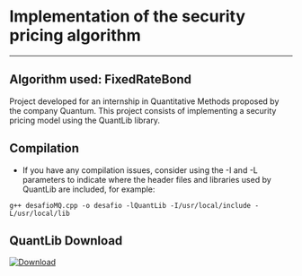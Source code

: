 # Implementation of the security pricing algorithm
---
## Algorithm used: FixedRateBond

Project developed for an internship in Quantitative Methods proposed by the company Quantum. This project consists of implementing a security pricing model using the QuantLib library.

## Compilation

 - If you have any compilation issues, consider using the -I and -L parameters to indicate where the header files and libraries used by QuantLib are included, for example:

 ```
 g++ desafioMQ.cpp -o desafio -lQuantLib -I/usr/local/include -L/usr/local/lib
 ```

## QuantLib Download 

[![Download](https://img.shields.io/github/v/release/lballabio/QuantLib?label=Download&sort=semver)](https://github.com/lballabio/QuantLib/releases/latest)
